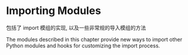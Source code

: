 # Importing Modules

包括了 import 模组的实现, 以及一些非常规的导入模组的方法

The modules described in this chapter provide new ways to import other Python modules and hooks for customizing the import process.

